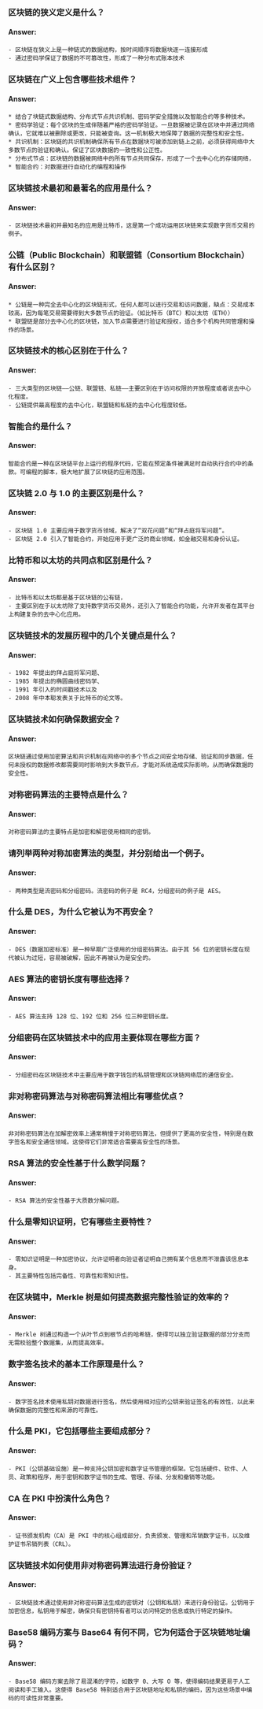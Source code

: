### 区块链的狭义定义是什么？


#### Answer:

```
- 区块链在狭义上是一种链式的数据结构，按时间顺序将数据块逐一连接形成
- 通过密码学保证了数据的不可篡改性，形成了一种分布式账本技术

```


### 区块链在广义上包含哪些技术组件？

#### Answer:

```
* 结合了块链式数据结构、分布式节点共识机制、密码学安全措施以及智能合约等多种技术。
* 密码学验证：每个区块的生成伴随着严格的密码学验证。一旦数据被记录在区块中并通过网络确认，它就难以被删除或更改，只能被查询。这一机制极大地保障了数据的完整性和安全性。
* 共识机制：区块链的共识机制确保所有节点在数据块可被添加到链上之前，必须获得网络中大多数节点的验证和确认。保证了区块数据的一致性和公正性。
* 分布式节点：区块链的数据被网络中的所有节点共同保存，形成了一个去中心化的存储网络，
* 智能合约：对数据进行自动化的编程和操作

```



### 区块链技术最初和最著名的应用是什么？


#### Answer:

```
- 区块链技术最初并最知名的应用是比特币，这是第一个成功运用区块链来实现数字货币交易的例子。
```


### 公链（Public Blockchain）和联盟链（Consortium Blockchain）有什么区别？


#### Answer:

```
* 公链是一种完全去中心化的区块链形式，任何人都可以进行交易和访问数据，缺点：交易成本较高，因为每笔交易需要得到大多数节点的验证。（如比特币（BTC）和以太坊（ETH））
* 联盟链是部分去中心化的区块链，加入节点需要进行验证和授权，适合多个机构共同管理和操作的场景。
```


### 区块链技术的核心区别在于什么？

#### Answer:

```
- 三大类型的区块链——公链、联盟链、私链——主要区别在于访问权限的开放程度或者说去中心化程度。
- 公链提供最高程度的去中心化，联盟链和私链的去中心化程度较低。

```


### 智能合约是什么？

#### Answer:

```
智能合约是一种在区块链平台上运行的程序代码，它能在预定条件被满足时自动执行合约中的条款。可编程的脚本，极大地扩展了区块链的应用范围。

```


### 区块链 2.0 与 1.0 的主要区别是什么？

#### Answer:

```
- 区块链 1.0 主要应用于数字货币领域，解决了“双花问题”和“拜占庭将军问题”。
- 区块链 2.0 引入了智能合约，开始应用于更广泛的商业领域，如金融交易和身份认证。
```


### 比特币和以太坊的共同点和区别是什么？

#### Answer:

```
- 比特币和以太坊都是基于区块链的公有链，
- 主要区别在于以太坊除了支持数字货币交易外，还引入了智能合约功能，允许开发者在其平台上构建复杂的去中心化应用。

```


### 区块链技术的发展历程中的几个关键点是什么？

#### Answer:

```
- 1982 年提出的拜占庭将军问题、
- 1985 年提出的椭圆曲线密码学、
- 1991 年引入的时间戳技术以及 
- 2008 年中本聪发表关于比特币的论文等。

```


### 区块链技术如何确保数据安全？


#### Answer:

```
区块链通过使用加密算法和共识机制在网络中的多个节点之间安全地存储、验证和同步数据，任何未授权的数据修改都需要同时影响到大多数节点，才能对系统造成实际影响，从而确保数据的安全性。
```


### **对称密码算法的主要特点是什么？**


#### Answer:

```
对称密码算法的主要特点是加密和解密使用相同的密钥。
```


### **请列举两种对称加密算法的类型，并分别给出一个例子。**


#### Answer:

```
- 两种类型是流密码和分组密码。流密码的例子是 RC4，分组密码的例子是 AES。
```


### **什么是 DES，为什么它被认为不再安全？**


#### Answer:

```
- DES（数据加密标准）是一种早期广泛使用的分组密码算法。由于其 56 位的密钥长度在现代被认为过短，容易被破解，因此不再被认为是安全的。
```


### **AES 算法的密钥长度有哪些选择？**


#### Answer:

```
- AES 算法支持 128 位、192 位和 256 位三种密钥长度。

```


### **分组密码在区块链技术中的应用主要体现在哪些方面？**


#### Answer:

```
- 分组密码在区块链技术中主要应用于数字钱包的私钥管理和区块链网络层的通信安全。
```


### **非对称密码算法与对称密码算法相比有哪些优点？**


#### Answer:

```
非对称密码算法在加解密效率上通常稍慢于对称密码算法，但提供了更高的安全性，特别是在数字签名和安全通信领域。这使得它们非常适合需要高安全性的场景。

```


### **RSA 算法的安全性基于什么数学问题？**


#### Answer:

```
- RSA 算法的安全性基于大质数分解问题。
```


### **什么是零知识证明，它有哪些主要特性？**

#### Answer:

```
- 零知识证明是一种加密协议，允许证明者向验证者证明自己拥有某个信息而不泄露该信息本身。
- 其主要特性包括完备性、可靠性和零知识性。
```


### **在区块链中，Merkle 树是如何提高数据完整性验证的效率的？**

#### Answer:

```
- Merkle 树通过构造一个从叶节点到根节点的哈希链，使得可以独立验证数据的部分分支而无需校验整个数据集，从而提高效率。

```


### **数字签名技术的基本工作原理是什么？**

#### Answer:

```
- 数字签名技术使用私钥对数据进行签名，然后使用相对应的公钥来验证签名的有效性，以此来确保数据的完整性和来源的可靠性。

```


### **什么是 PKI，它包括哪些主要组成部分？**

#### Answer:

```
- PKI（公钥基础设施）是一种支持公钥加密和数字证书管理的框架。它包括硬件、软件、人员、政策和程序，用于密钥和数字证书的生成、管理、存储、分发和撤销等功能。

```


### **CA 在 PKI 中扮演什么角色？**


#### Answer:

```
- 证书颁发机构（CA）是 PKI 中的核心组成部分，负责颁发、管理和吊销数字证书，以及维护证书吊销列表（CRL）。

```


### **区块链技术如何使用非对称密码算法进行身份验证？**

#### Answer:

```
- 区块链技术通过使用非对称密码算法生成的密钥对（公钥和私钥）来进行身份验证。公钥用于加密信息，私钥用于解密，确保只有密钥持有者可以访问特定的信息或执行特定的操作。

```


### **Base58 编码方案与 Base64 有何不同，它为何适合于区块链地址编码？**

#### Answer:

```
- Base58 编码方案去除了易混淆的字符，如数字 0、大写 O 等，使得编码结果更易于人工阅读和手工输入。这使得 Base58 特别适合用于区块链地址和私钥的编码，因为这些场景中编码的可读性非常重要。

```

